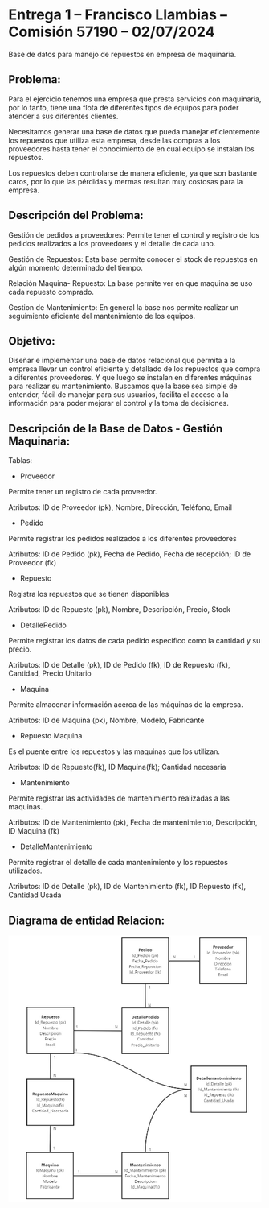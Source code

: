 # Entrega 1 – Francisco Llambias – Comisión 57190 – 02/07/2024 

 

Base de datos para manejo de repuestos en empresa de maquinaria.  

 

## Problema: 

 
Para el ejercicio tenemos una empresa que presta servicios con maquinaria, por lo tanto, tiene una flota de diferentes tipos de equipos para poder atender a sus diferentes clientes. 

Necesitamos generar una base de datos que pueda manejar eficientemente los repuestos que utiliza esta empresa, desde las compras a los proveedores hasta tener el conocimiento de en cual equipo se instalan los repuestos. 

Los repuestos deben controlarse de manera eficiente, ya que son bastante caros, por lo que las pérdidas y mermas resultan muy costosas para la empresa. 

 

## Descripción del Problema: 


Gestión de pedidos a proveedores:  Permite tener el control y registro de los pedidos realizados a los proveedores y el detalle de cada uno. 

Gestión de Repuestos: Esta base permite conocer el stock de repuestos en algún momento determinado del tiempo. 

Relación Maquina- Repuesto: La base permite ver en que maquina se uso cada repuesto comprado.  

Gestion de Mantenimiento: En general la base nos permite realizar un seguimiento eficiente del mantenimiento de los equipos. 


 

## Objetivo: 


Diseñar e implementar una base de datos relacional que permita a la empresa llevar un control eficiente y detallado de los repuestos que compra a diferentes proveedores. Y que luego se instalan en diferentes máquinas para realizar su mantenimiento. Buscamos que la base sea simple de entender, fácil de manejar para sus usuarios, facilita el acceso a la información para poder mejorar el control y la toma de decisiones.  

 

## Descripción de la Base de Datos - Gestión Maquinaria: 


Tablas: 


- Proveedor 

Permite tener un registro de cada proveedor. 

Atributos: ID de Proveedor (pk), Nombre, Dirección, Teléfono, Email 

 

- Pedido 

Permite registrar los pedidos realizados a los diferentes proveedores  

Atributos: ID de Pedido (pk), Fecha de Pedido, Fecha de recepción; ID de Proveedor (fk) 


- Repuesto 

Registra los repuestos que se tienen disponibles  

Atributos: ID de Repuesto (pk), Nombre, Descripción, Precio, Stock 



- DetallePedido 

Permite registrar los datos de cada pedido especifico como la cantidad y su precio. 

Atributos: ID de Detalle (pk), ID de Pedido (fk), ID de Repuesto (fk), Cantidad, Precio Unitario 

 

- Maquina  

Permite almacenar información acerca de las máquinas de la empresa. 

Atributos: ID de Maquina (pk), Nombre, Modelo, Fabricante 



- Repuesto Maquina 

Es el puente entre los repuestos y las maquinas que los utilizan. 

Atributos: ID de Repuesto(fk), ID Maquina(fk); Cantidad necesaria  

 
- Mantenimiento 

Permite registrar las actividades de mantenimiento realizadas a las maquinas. 

Atributos: ID de Mantenimiento (pk), Fecha de mantenimiento, Descripción, ID Maquina (fk) 

 
- DetalleMantenimiento 

Permite registrar el detalle de cada mantenimiento y los repuestos utilizados. 

Atributos: ID de Detalle (pk), ID de Mantenimiento (fk), ID Repuesto (fk), Cantidad Usada  


## Diagrama de entidad Relacion:

![alt text](<Diagrama Entidad-Relacion.jpg>)
